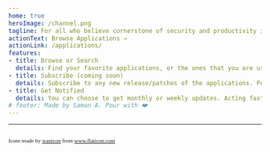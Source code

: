 ```yaml
---
home: true
heroImage: /channel.png
tagline: For all who believe cornerstone of security and productivity is updated software!
actionText: Browse Applications →
actionLink: /applications/
features:
- title: Browse or Search
  details: Find your favorite applications, or the ones that you are using to keep the production up!
- title: Subscribe (coming soon)
  details: Subscribe to any new release/patches of the applications. Put your teammembers email address too! 
- title: Get Notified
  details: You can choose to get monthly or weekly updates. Acting fast helps in covering up security holes.
# footer: Made by Saman A. Pour with ❤️ 
---
```

<hr><p style="font-family:times;font-size:11px;">
<br/>Icons made by <a href="https://www.flaticon.com/authors/wanicon" title="wanicon">wanicon</a> from <a href="https://www.flaticon.com/" title="Flaticon">www.flaticon.com</a></p>